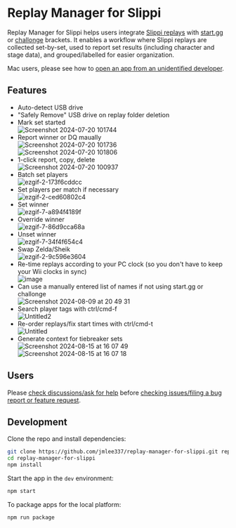 # Replay Manager for Slippi
Replay Manager for Slippi helps users integrate [Slippi replays](https://github.com/project-slippi/slippi-wiki/blob/master/SPEC.md) with [start.gg](https://www.start.gg/) or [challonge](https://challonge.com/) brackets.
It enables a workflow where Slippi replays are collected set-by-set, used to report set results (including character and stage data), and grouped/labelled for easier organization.

Mac users, please see how to [open an app from an unidentified developer](https://support.apple.com/en-gb/guide/mac-help/mh40616/mac).
## Features
- Auto-detect USB drive
- "Safely Remove" USB drive on replay folder deletion
- Mark set started  
![Screenshot 2024-07-20 101744](https://github.com/user-attachments/assets/026bed5f-59a8-43f9-82b5-cdfdc88368c9)
- Report winner or DQ maually  
![Screenshot 2024-07-20 101736](https://github.com/user-attachments/assets/bd927d3d-26d6-48b4-82dd-663b957da014)  
![Screenshot 2024-07-20 101806](https://github.com/user-attachments/assets/6db64645-52be-4ba6-9c06-728913aa6f0d)
- 1-click report, copy, delete  
![Screenshot 2024-07-20 100937](https://github.com/user-attachments/assets/d6c2d916-4d82-4d84-8878-63f9731d7cbc)
- Batch set players  
![ezgif-2-173f6cddcc](https://github.com/user-attachments/assets/5df4f4af-9715-4141-b150-65d1a6f0a236)
- Set players per match if necessary  
![ezgif-2-ced60802c4](https://github.com/user-attachments/assets/ba0c6227-7d9b-49a7-90d5-160c37d000fb)
- Set winner  
![ezgif-7-a894f4189f](https://github.com/user-attachments/assets/423633af-74ca-47c3-872a-f96d24de076a)
- Override winner  
![ezgif-7-86d9cca68a](https://github.com/user-attachments/assets/acc7f9cb-bb2d-4db5-b733-5e5468fcff76)
- Unset winner  
![ezgif-7-34f4f654c4](https://github.com/user-attachments/assets/2363ca84-0464-4963-b0aa-1f27911bfe70)
- Swap Zelda/Sheik  
![ezgif-2-9c596e3604](https://github.com/user-attachments/assets/4f88c0ca-0efd-4968-b791-ffed3eed193e)
- Re-time replays according to your PC clock (so you don't have to keep your Wii clocks in sync)  
![image](https://github.com/user-attachments/assets/6f3ad5e9-9d26-4997-a524-c016ac9202d3)
- Can use a manually entered list of names if not using start.gg or challonge  
![Screenshot 2024-08-09 at 20 49 31](https://github.com/user-attachments/assets/a4335fb1-c6f1-4299-b586-a1805d759847)
- Search player tags with ctrl/cmd-f  
![Untitled2](https://github.com/user-attachments/assets/5e5a2215-85e0-4f6e-ab1d-2f4bd67f58f7)
- Re-order replays/fix start times with ctrl/cmd-t  
![Untitled](https://github.com/user-attachments/assets/853fa3b0-37f8-4cce-a230-7dd49b816e32)
- Generate context for tiebreaker sets  
![Screenshot 2024-08-15 at 16 07 49](https://github.com/user-attachments/assets/147ed7e2-b8f3-4a96-86a2-aff7bede9c45)
![Screenshot 2024-08-15 at 16 07 18](https://github.com/user-attachments/assets/c10b8882-42a5-4428-bf9c-61a56c0f2172)

## Users
Please [check discussions/ask for help](https://github.com/jmlee337/replay-manager-for-slippi/discussions) before [checking issues/filing a bug report or feature request](https://github.com/jmlee337/replay-manager-for-slippi/issues).
## Development
Clone the repo and install dependencies:
```bash
git clone https://github.com/jmlee337/replay-manager-for-slippi.git replay-manager-for-slippi
cd replay-manager-for-slippi
npm install
```
Start the app in the `dev` environment:
```bash
npm start
```
To package apps for the local platform:

```bash
npm run package
```
